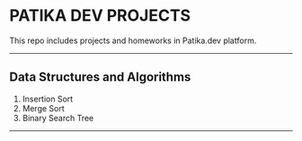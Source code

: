 # PATIKA DEV PROJECTS
This repo includes projects and homeworks in Patika.dev platform.

----
## Data Structures and Algorithms
1. Insertion Sort
2. Merge Sort
3. Binary Search Tree
-----

